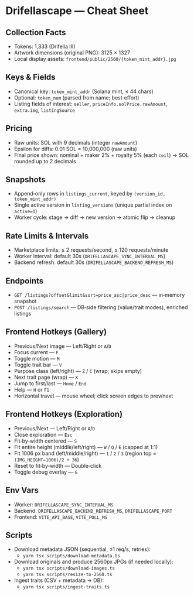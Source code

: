 # Drifellascape — Cheat Sheet

## Collection Facts

- Tokens: 1,333 (Drifella III)
- Artwork dimensions (original PNG): 3125 × 1327
- Local display assets: `frontend/public/2560/{token_mint_addr}.jpg`

## Keys & Fields

- Canonical key: `token_mint_addr` (Solana mint, ≤ 44 chars)
- Optional: `token_num` (parsed from name; best‑effort)
- Listing fields of interest: `seller`, `priceInfo.solPrice.rawAmount`, `extra.img`, `listingSource`

## Pricing

- Raw units: SOL with 9 decimals (integer `rawAmount`)
- Epsilon for diffs: 0.01 SOL = 10,000,000 (raw units)
- Final price shown: nominal + maker 2% + royalty 5% (each `ceil`) → SOL rounded up to 2 decimals

## Snapshots

- Append‑only rows in `listings_current`, keyed by `(version_id, token_mint_addr)`
- Single active version in `listing_versions` (unique partial index on `active=1`)
- Worker cycle: stage → diff → new version → atomic flip → cleanup

## Rate Limits & Intervals

- Marketplace limits: ≤ 2 requests/second, ≤ 120 requests/minute
- Worker interval: default 30s (`DRIFELLASCAPE_SYNC_INTERVAL_MS`)
- Backend refresh: default 30s (`DRIFELLASCAPE_BACKEND_REFRESH_MS`)

## Endpoints

- `GET /listings?offset&limit&sort=price_asc|price_desc` — in‑memory snapshot
- `POST /listings/search` — DB‑side filtering (value/trait modes), enriched listings

## Frontend Hotkeys (Gallery)

- Previous/Next image — Left/Right or `A`/`D`
- Focus current — `F`
- Toggle motion — `M`
- Toggle trait bar — `V`
- Purpose class (left/right) — `Z` / `C` (wrap; skips empty)
- Next trait page (wrap) — `X`
- Jump to first/last — `Home` / `End`
- Help — `H` or `F1`
- Horizontal travel — mouse wheel; click screen edges to prev/next

## Frontend Hotkeys (Exploration)

- Previous/Next — Left/Right or `A`/`D`
- Close exploration — `Esc`
- Fit‑by‑width centered — `S`
- Fit entire height (middle/left/right) — `W` / `Q` / `E` (capped at 1:1)
- Fit 1006 px band (left/middle/right) — `1` / `2` / `3` (region top = `(IMG_HEIGHT−1006)/2 + 36`)
- Reset to fit‑by‑width — Double‑click
- Toggle debug overlay — `G`

## Env Vars

- Worker: `DRIFELLASCAPE_SYNC_INTERVAL_MS`
- Backend: `DRIFELLASCAPE_BACKEND_REFRESH_MS`, `DRIFELLASCAPE_PORT`
- Frontend: `VITE_API_BASE`, `VITE_POLL_MS`

## Scripts

- Download metadata JSON (sequential, ≤1 req/s, retries):
  - `yarn tsx scripts/download-metadata.ts`
- Download originals and produce 2560px JPGs (if needed locally):
  - `yarn tsx scripts/download-images.ts`
  - `yarn tsx scripts/resize-to-2560.ts`
- Ingest traits (CSV + metadata → DB):
  - `yarn tsx scripts/ingest-traits.ts`
